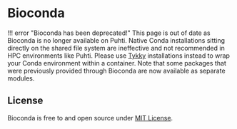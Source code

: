 # Bioconda

!!! error "Bioconda has been deprecated!"
    This page is out of date as Bioconda is no longer available on Puhti.
    Native Conda installations sitting directly on the shared file system are
    ineffective and not recommended in HPC environments like Puhti. Please use
    [Tykky](../computing/containers/tykky.md) installations instead to wrap your
    Conda environment within a container. Note that some packages that were
    previously provided through Bioconda are now available as separate modules.

## License

Bioconda is free to and open source under
[MIT License](https://raw.githubusercontent.com/bioconda/bioconda-common/master/LICENSE).
